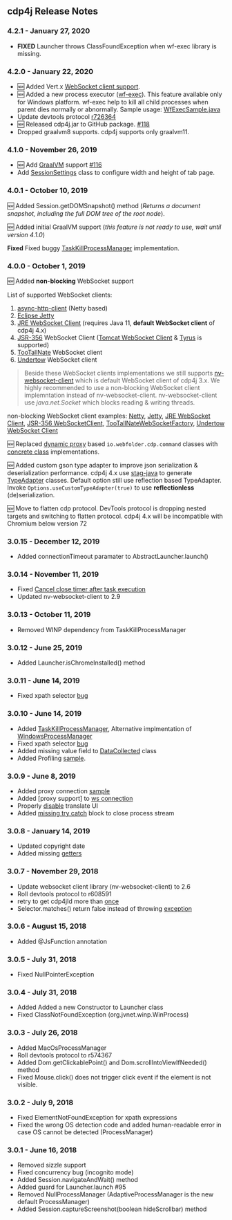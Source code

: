 cdp4j Release Notes
-------------------------------------------------------------------------------

### 4.2.1 - January 27, 2020

* __FIXED__ Launcher throws ClassFoundException when wf-exec library is missing.

### 4.2.0 - January 22, 2020

* :new: Added Vert.x [WebSocket client support](https://github.com/webfolderio/cdp4j/blob/master/src/test/java/io/webfolder/cdp/sample/VertxWebSocketConnection.java).
* :new: Added a new process executor ([wf-exec](https://github.com/webfolderio/wf-exec)). This feature available only for Windows platform.
wf-exec help to kill all child processes when parent dies normally or abnormally. Sample usage: [WfExecSample.java](https://github.com/webfolderio/cdp4j/blob/master/src/test/java/io/webfolder/cdp/sample/WfExecSample.java)
* Update devtools protocol [r726364](https://github.com/webfolderio/cdp4j/commit/9d726822cb869bae5895589247b655df559ffa27)
* :new: Released cdp4j.jar to GitHub package. [#118](https://github.com/webfolderio/cdp4j/issues/118)
* Dropped graalvm8 supports. cdp4j supports only graalvm11.

### 4.1.0 - November 26, 2019

* :new: Add [GraalVM](https://www.graalvm.org/) support [#116](https://github.com/webfolderio/cdp4j/issues/116)
* Add [SessionSettings](https://github.com/webfolderio/cdp4j/commit/2354a8cb2c1ad82847968d0a28a686ea5f82c550) class to configure width and height of tab page.

### 4.0.1 - October 10, 2019

:new: Added Session.getDOMSnapshot() method (_Returns a document snapshot, including the full DOM tree of the root node_).

:new: Added initial GraalVM support (_this feature is not ready to use, wait until version 4.1.0_)

__Fixed__ Fixed buggy [TaskKillProcessManager](https://github.com/webfolderio/cdp4j/blob/master/src/main/java/io/webfolder/cdp/TaskKillProcessManager.java) implementation.

### 4.0.0 - October 1, 2019

:new: Added __non-blocking__ WebSocket support

List of supported WebSocket clients:

1. [async-http-client](https://github.com/AsyncHttpClient/async-http-client) (Netty based)
2. [Eclipse Jetty](https://github.com/eclipse/jetty.project)
3. [JRE WebSocket Client](https://docs.oracle.com/en/java/javase/11/docs/api/java.net.http/java/net/http/WebSocket.html) (requires Java 11, **default WebSocket client** of cdp4j 4.x)
4. [JSR-356](https://www.oracle.com/technetwork/articles/java/jsr356-1937161.html) WebSocket Client ([Tomcat WebSocket Client](https://tomcat.apache.org/tomcat-8.5-doc/web-socket-howto.html) & [Tyrus](https://tyrus-project.github.io/) is supported)
5. [TooTallNate](https://github.com/TooTallNate/Java-WebSocket) WebSocket client
6. [Undertow](http://undertow.io/) WebSocket client

> Beside these WebSocket clients implementations we still supports [nv-websocket-client](https://github.com/TakahikoKawasaki/nv-websocket-client) which is default WebSocket client of cdp4j 3.x. We highly recommended to use a non-blocking WebSocket client implemntation instead of nv-websocket-client. nv-websocket-client use _java.net.Socket_ which blocks reading & writing threads.

non-blocking WebSocket client examples: [Netty](https://github.com/webfolderio/cdp4j/blob/master/src/test/java/io/webfolder/cdp/sample/NettyWebSocketConnection.java), [Jetty](https://github.com/webfolderio/cdp4j/blob/master/src/main/java/io/webfolder/cdp/channel/JettyWebSocketFactory.java), [JRE WebSocket Client](https://github.com/webfolderio/cdp4j/blob/master/src/main/java/io/webfolder/cdp/channel/JreWebSocketFactory.java), [JSR-356 WebSocketClient](https://github.com/webfolderio/cdp4j/blob/master/src/main/java/io/webfolder/cdp/channel/StandardWebSocketFactory.java), [TooTallNateWebSocketFactory](https://github.com/webfolderio/cdp4j/blob/master/src/main/java/io/webfolder/cdp/channel/TooTallNateWebSocketFactory.java), [Undertow WebSocket Client](https://github.com/webfolderio/cdp4j/blob/master/src/main/java/io/webfolder/cdp/channel/UndertowWebSocketFactory.java)

:new: Replaced [dynamic proxy](https://docs.oracle.com/en/java/javase/11/docs/api/java.base/java/lang/reflect/Proxy.html) based `io.webfolder.cdp.command` classes with [concrete class](https://github.com/webfolderio/cdp4j/blob/master/src/main/java/io/webfolder/cdp/command/PageImpl.java) implementations.

:new: Added custom gson type adapter to improve json serialization & deserialization performance. cdp4j 4.x use [stag-java](https://medium.com/vimeo-engineering-blog/boosting-app-performance-with-reflectionless-de-serialization-486179edeb29) to generate [TypeAdapter](https://static.javadoc.io/com.google.code.gson/gson/2.8.5/com/google/gson/TypeAdapter.html) classes. Default option still use reflection based TypeAdapter. Invoke `Options.useCustomTypeAdapter(true)` to use __reflectionless__ (de)serialization.

:new: Move to flatten cdp protocol. DevTools protocol is dropping nested targets and switching to flatten protocol. cdp4j 4.x will be incompatible with Chromium below version 72

### 3.0.15 - December 12, 2019

* Added connectionTimeout paramater to  AbstractLauncher.launch()

### 3.0.14 - November 11, 2019

* Fixed [Cancel close timer after task execution](https://github.com/TakahikoKawasaki/nv-websocket-client/pull/191)
* Updated nv-websocket-client to 2.9

### 3.0.13 - October 11, 2019

* Removed WINP dependency from TaskKillProcessManager

### 3.0.12 - June 25, 2019

* Added Launcher.isChromeInstalled() method

### 3.0.11 - June 14, 2019

* Fixed xpath selector [bug](https://github.com/webfolderio/cdp4j/commit/c612087c9b8f7d491b8c6f4b88edbff060d3a4f5)

### 3.0.10 - June 14, 2019

* Added [TaskKillProcessManager](https://github.com/webfolderio/cdp4j/blob/master/src/main/java/io/webfolder/cdp/TaskKillProcessManager.java), Alternative implmentation of [WindowsProcessManager](https://github.com/webfolderio/cdp4j/blob/master/src/main/java/io/webfolder/cdp/WindowsProcessManager.java)
* Fixed xpath selector [bug](https://github.com/webfolderio/cdp4j/commit/f173ca373163ee56a3c98df9f92fe04b50b1606d)
* Added missing value field to [DataCollected](https://github.com/webfolderio/cdp4j/commit/1c9eae3bfa054af2ce0568c0a7971c493b446f36) class
* Added Profiling [sample](https://github.com/webfolderio/cdp4j/blob/master/src/test/java/io/webfolder/cdp/sample/Profiling.java).

### 3.0.9 - June 8, 2019

* Added proxy connection [sample](https://github.com/webfolderio/cdp4j/blob/master/src/test/java/io/webfolder/cdp/sample/ProxyConnection.java)
* Added [proxy support] to [ws connection](https://github.com/webfolderio/cdp4j/commit/a448b63ed1fcd0c736ebce90d043eaa0bbe6ca56)
* Properly [disable](https://github.com/webfolderio/cdp4j/commit/50ca0ad4e42e319d0f20ff04e61267c1fc88827a) translate UI
* Added [missing try catch](https://github.com/webfolderio/cdp4j/commit/1d4fa4b2948dd9b88bb7996da920d3a091d14ba4) block to close process stream

### 3.0.8 - January 14, 2019

* Updated copyright date
* Added missing [getters](https://github.com/webfolderio/cdp4j/commit/d38444833d272500463cf3471885d45ebebb3b53)

### 3.0.7 - November 29, 2018

* Update websocket client library (nv-websocket-client) to 2.6
* Roll devtools protocol to r608591
* retry to get cdp4jId more than [once](https://github.com/webfolderio/cdp4j/commit/467a0a2ac9e47be8011f7eb189ee1cec2fbeaff6)
* Selector.matches() return false instead of throwing [exception](https://github.com/webfolderio/cdp4j/commit/147ced7a60c7e753414daac09265d39cf7dd87fa)

### 3.0.6 - August 15, 2018

* Added @JsFunction annotation

### 3.0.5 - July 31, 2018

* Fixed NullPointerException

### 3.0.4 - July 31, 2018

* Added Added a new Constructor to Launcher class
* Fixed ClassNotFoundException (org.jvnet.winp.WinProcess)

### 3.0.3 - July 26, 2018

* Added MacOsProcessManager
* Roll devtools protocol to r574367
* Added Dom.getClickablePoint() and Dom.scrollIntoViewIfNeeded() method
* Fixed Mouse.click() does not trigger click event if the element is not visible.

### 3.0.2 - July 9, 2018

* Fixed ElementNotFoundException for xpath expressions
* Fixed the wrong OS detection code and added human-readable error in case OS cannot be detected (ProcessManager)

### 3.0.1 - June 16, 2018

* Removed sizzle support
* Fixed concurrency bug (incognito mode)
* Added Session.navigateAndWait() method
* Added guard for Launcher.launch #95
* Removed NullProcessManager (AdaptiveProcessManager is the new default ProcessManager)
* Added Session.captureScreenshot(boolean hideScrollbar) method
